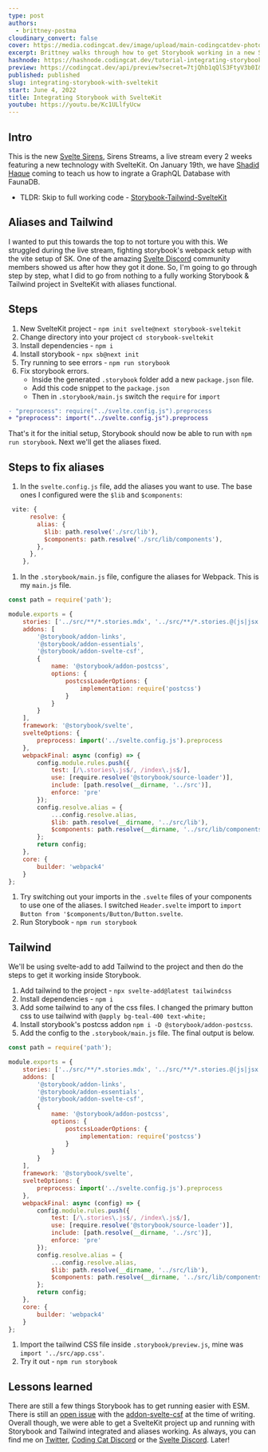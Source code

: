 ```yaml
---
type: post
authors:
  - brittney-postma
cloudinary_convert: false
cover: https://media.codingcat.dev/image/upload/main-codingcatdev-photo/Storybook.jpg
excerpt: Brittney walks through how to get Storybook working in a new SvelteKit project.
hashnode: https://hashnode.codingcat.dev/tutorial-integrating-storybook-with-sveltekit
preview: https://codingcat.dev/api/preview?secret=7tjQhb1qQlS3FtyV3b0I&selectionType=tutorial&selectionSlug=integrating-storybook-with-sveltekit&_id=d62f77b86e45401999c1c60f6a0ec2bc
published: published
slug: integrating-storybook-with-sveltekit
start: June 4, 2022
title: Integrating Storybook with SvelteKit
youtube: https://youtu.be/Kc1ULlfyUcw
---
```


## Intro

This is the new [Svelte Sirens](https://codingcat.dev/tutorial/sveltesirens.dev), Sirens Streams, a live stream every 2 weeks featuring a new technology with SvelteKit. On January 19th, we have [Shadid Haque](https://twitter.com/HaqueShadid) coming to teach us how to ingrate a GraphQL Database with FaunaDB.

- TLDR: Skip to full working code - [Storybook-Tailwind-SvelteKit](https://github.com/brittneypostma/storybook-sveltekit)

## Aliases and Tailwind

I wanted to put this towards the top to not torture you with this. We struggled during the live stream, fighting storybook's webpack setup with the vite setup of SK. One of the amazing [Svelte Discord](https://svelte.dev/chat) community members showed us after how they got it done. So, I'm going to go through step by step, what I did to go from nothing to a fully working Storybook & Tailwind project in SvelteKit with aliases functional.

## Steps

1. New SvelteKit project - `npm init svelte@next storybook-sveltekit`
2. Change directory into your project `cd storybook-sveltekit`
3. Install dependencies - `npm i`
4. Install storybook - `npx sb@next init`
5. Try running to see errors - `npm run storybook`
6. Fix storybook errors.
   - Inside the generated `.storybook` folder add a new `package.json` file.
   - Add this code snippet to the `package.json`
   - Then in `.storybook/main.js` switch the `require` for `import`

```diff
- "preprocess": require("../svelte.config.js").preprocess
+ "preprocess": import("../svelte.config.js").preprocess
```

That's it for the initial setup, Storybook should now be able to run with `npm run storybook`. Next we'll get the aliases fixed.

## Steps to fix aliases

1. In the `svelte.config.js` file, add the aliases you want to use. The base ones I configured were the `$lib` and `$components`:

```jsx
 vite: {
      resolve: {
        alias: {
          $lib: path.resolve('./src/lib'),
          $components: path.resolve('./src/lib/components'),
        },
      },
    },

```

1. In the `.storybook/main.js` file, configure the aliases for Webpack. This is my `main.js` file.

```jsx
const path = require('path');

module.exports = {
	stories: ['../src/**/*.stories.mdx', '../src/**/*.stories.@(js|jsx|ts|tsx|svelte)'],
	addons: [
		'@storybook/addon-links',
		'@storybook/addon-essentials',
		'@storybook/addon-svelte-csf',
		{
			name: '@storybook/addon-postcss',
			options: {
				postcssLoaderOptions: {
					implementation: require('postcss')
				}
			}
		}
	],
	framework: '@storybook/svelte',
	svelteOptions: {
		preprocess: import('../svelte.config.js').preprocess
	},
	webpackFinal: async (config) => {
		config.module.rules.push({
			test: [/\.stories\.js$/, /index\.js$/],
			use: [require.resolve('@storybook/source-loader')],
			include: [path.resolve(__dirname, '../src')],
			enforce: 'pre'
		});
		config.resolve.alias = {
			...config.resolve.alias,
			$lib: path.resolve(__dirname, '../src/lib'),
			$components: path.resolve(__dirname, '../src/lib/components')
		};
		return config;
	},
	core: {
		builder: 'webpack4'
	}
};
```

1. Try switching out your imports in the `.svelte` files of your components to use one of the aliases. I switched `Header.svelte` import to `import Button from '$components/Button/Button.svelte`.
2. Run Storybook - `npm run storybook`

## Tailwind

We'll be using svelte-add to add Tailwind to the project and then do the steps to get it working inside Storybook.

1. Add tailwind to the project - `npx svelte-add@latest tailwindcss`
2. Install dependencies - `npm i`
3. Add some tailwind to any of the css files. I changed the primary button css to use tailwind with `@apply bg-teal-400 text-white;`
4. Install storybook's postcss addon `npm i -D @storybook/addon-postcss`.
5. Add the config to the `.storybook/main.js` file. The final output is below.

```jsx
const path = require('path');

module.exports = {
	stories: ['../src/**/*.stories.mdx', '../src/**/*.stories.@(js|jsx|ts|tsx|svelte)'],
	addons: [
		'@storybook/addon-links',
		'@storybook/addon-essentials',
		'@storybook/addon-svelte-csf',
		{
			name: '@storybook/addon-postcss',
			options: {
				postcssLoaderOptions: {
					implementation: require('postcss')
				}
			}
		}
	],
	framework: '@storybook/svelte',
	svelteOptions: {
		preprocess: import('../svelte.config.js').preprocess
	},
	webpackFinal: async (config) => {
		config.module.rules.push({
			test: [/\.stories\.js$/, /index\.js$/],
			use: [require.resolve('@storybook/source-loader')],
			include: [path.resolve(__dirname, '../src')],
			enforce: 'pre'
		});
		config.resolve.alias = {
			...config.resolve.alias,
			$lib: path.resolve(__dirname, '../src/lib'),
			$components: path.resolve(__dirname, '../src/lib/components')
		};
		return config;
	},
	core: {
		builder: 'webpack4'
	}
};
```

1. Import the tailwind CSS file inside `.storybook/preview.js`, mine was `import '../src/app.css'`.
2. Try it out - `npm run storybook`

## Lessons learned

There are still a few things Storybook has to get running easier with ESM. There is still an [open issue](https://github.com/storybookjs/addon-svelte-csf/issues/37) with the [addon-svelte-csf](https://github.com/storybookjs/addon-svelte-csf) at the time of writing. Overall though, we were able to get a SvelteKit project up and running with Storybook and Tailwind integrated and aliases working. As always, you can find me on [Twitter](https://twitter.com/BrittneyPostma), [Coding Cat Discord](https://discord.gg/kGYAaAKZQf) or the [Svelte Discord](https://svelte.dev/chat). Later!
